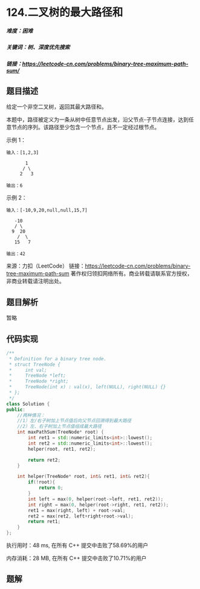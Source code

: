 # 124.二叉树的最大路径和

##### 难度：困难

##### 关键词：树、深度优先搜索

##### 链接：https://leetcode-cn.com/problems/binary-tree-maximum-path-sum/

## 题目描述

给定一个非空二叉树，返回其最大路径和。

本题中，路径被定义为一条从树中任意节点出发，沿父节点-子节点连接，达到任意节点的序列。该路径至少包含一个节点，且不一定经过根节点。

示例 1：

```
输入：[1,2,3]

       1
      / \
     2   3

输出：6
```

示例 2：

```
输入：[-10,9,20,null,null,15,7]

   -10
   / \
  9  20
    /  \
   15   7

输出：42
```

来源：力扣（LeetCode）
链接：https://leetcode-cn.com/problems/binary-tree-maximum-path-sum
著作权归领扣网络所有。商业转载请联系官方授权，非商业转载请注明出处。

## 题目解析

暂略

## 代码实现

```c++
/**
 * Definition for a binary tree node.
 * struct TreeNode {
 *     int val;
 *     TreeNode *left;
 *     TreeNode *right;
 *     TreeNode(int x) : val(x), left(NULL), right(NULL) {}
 * };
 */
class Solution {
public:
    //两种情况：
    //1）左/右子树加上节点值后向父节点回溯得到最大路径
    //2）左、右子树加上节点值组成最大路径
    int maxPathSum(TreeNode* root) {
        int ret1 = std::numeric_limits<int>::lowest();
        int ret2 = std::numeric_limits<int>::lowest();
        helper(root, ret1, ret2);

        return ret2;
    }

    int helper(TreeNode* root, int& ret1, int& ret2){
        if(!root){
            return 0;
        }
        int left = max(0, helper(root->left, ret1, ret2));
        int right = max(0, helper(root->right, ret1, ret2));
        ret1 = max(right, left) + root->val;
        ret2 = max(ret2, left+right+root->val);
        return ret1;
    }
};
```

执行用时：48 ms, 在所有 C++ 提交中击败了58.69%的用户

内存消耗：28 MB, 在所有 C++ 提交中击败了10.71%的用户

## 题解

